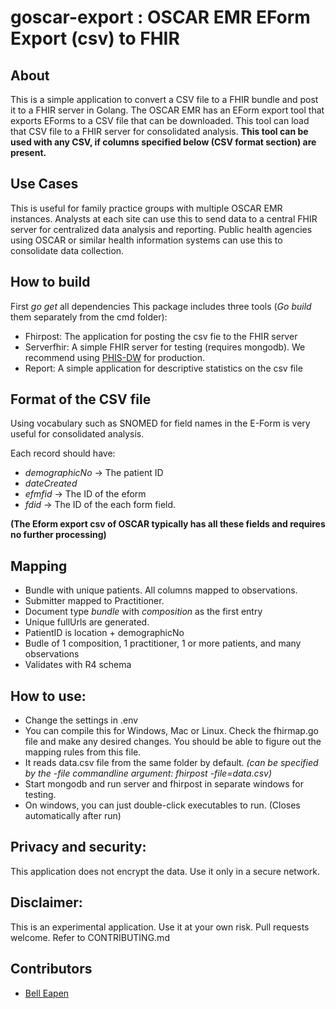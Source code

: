 # goscar-export : OSCAR EMR EForm Export (csv) to FHIR


## About

This is a simple application to convert a CSV file to a FHIR bundle and post it to a FHIR server in Golang. The OSCAR EMR has an EForm export tool that exports EForms to a CSV file that can be downloaded. This tool can load that CSV file to a FHIR server for consolidated analysis.
**This tool can be used with any CSV, if columns specified below (CSV format section) are present.** 

## Use Cases

This is useful for family practice groups with multiple OSCAR EMR instances. Analysts at each site can use this to send data to a central FHIR server for centralized data analysis and reporting. Public health agencies using OSCAR or similar health information systems can use this to consolidate data collection.

## How to build

First *go get* all dependencies
This package includes three tools (*Go build* them separately from the cmd folder):

* Fhirpost: The application for posting the csv fie to the FHIR server
* Serverfhir: A simple FHIR server for testing (requires mongodb). We recommend using [PHIS-DW](https://github.com/E-Health/fhir-server-phis-dw) for production.
* Report: A simple application for descriptive statistics on the csv file

## Format of the CSV file

 Using vocabulary such as SNOMED for field names in the E-Form is very useful for consolidated analysis.

Each record should have: 

* *demographicNo* → The patient ID
* *dateCreated* 
* *efmfid* → The ID of the eform
* *fdid* → The ID of the each form field.

 **(The Eform export csv of OSCAR typically has all these fields and requires no further processing)**

## Mapping
* Bundle with unique patients. All columns mapped to observations.
* Submitter mapped to Practitioner.
* Document type *bundle* with *composition* as the first entry
* Unique fullUrls are generated.
* PatientID is location + demographicNo
* Budle of 1 composition, 1 practitioner, 1 or more patients, and many observations
* Validates with R4 schema

## How to use:

* Change the settings in .env 
* You can compile this for Windows, Mac or Linux. Check the fhirmap.go file and make any desired changes. You should be able to figure out the mapping rules from this file. 
* It reads data.csv file from the same folder by default. *(can be specified by the -file commandline argument: fhirpost -file=data.csv)*
* Start mongodb and run server and fhirpost in separate windows for testing.
* On windows, you can just double-click executables to run. (Closes automatically after run)

## Privacy and security:

This application does not encrypt the data. Use it only in a secure network. 

## Disclaimer:

This is an experimental application. Use it at your own risk.
Pull requests welcome. Refer to CONTRIBUTING.md

## Contributors
* [Bell Eapen](http://nuchange.ca)
